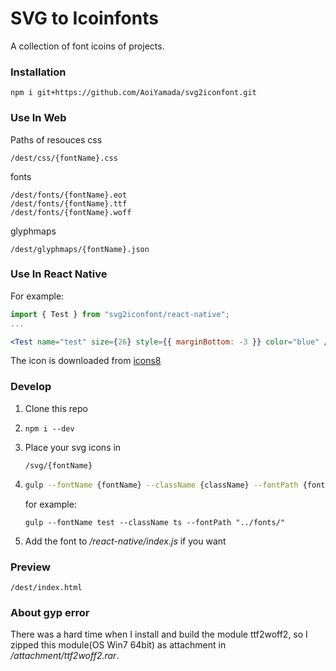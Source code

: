 SVG to Icoinfonts
===

A collection of font icoins of projects.

### Installation
```
npm i git+https://github.com/AoiYamada/svg2iconfont.git
```

### Use In Web
Paths of resouces
css
```
/dest/css/{fontName}.css
```

fonts
```
/dest/fonts/{fontName}.eot
/dest/fonts/{fontName}.ttf
/dest/fonts/{fontName}.woff
```

glyphmaps
```
/dest/glyphmaps/{fontName}.json
```

### Use In React Native
For example:
```jsx
import { Test } from "svg2iconfont/react-native";
...

<Test name="test" size={26} style={{ marginBottom: -3 }} color="blue" />
```

The icon is downloaded from [icons8](https://icons8.com)

### Develop
1.  Clone this repo
2.  ```
    npm i --dev
    ```
2.  Place your svg icons in
    ```
    /svg/{fontName}
    ```
3.  ```sh
    gulp --fontName {fontName} --className {className} --fontPath {fontPath}
    ```
    for example:
    ```
    gulp --fontName test --className ts --fontPath "../fonts/"
    ```
4.  Add the font to */react-native/index.js* if you want

### Preview
```
/dest/index.html
```

### About gyp error
There was a hard time when I install and build the module ttf2woff2, so I zipped this module(OS Win7 64bit) as attachment in */attachment/ttf2woff2.rar*.
